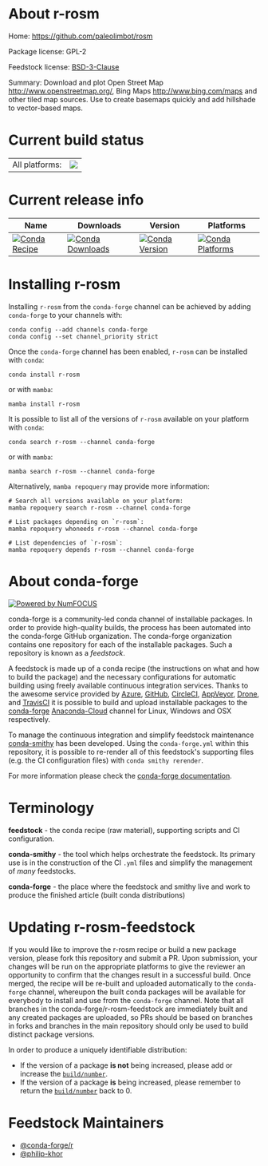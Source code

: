 About r-rosm
============

Home: https://github.com/paleolimbot/rosm

Package license: GPL-2

Feedstock license: [BSD-3-Clause](https://github.com/conda-forge/r-rosm-feedstock/blob/main/LICENSE.txt)

Summary: Download and plot Open Street Map <http://www.openstreetmap.org/>, Bing Maps <http://www.bing.com/maps> and other tiled map sources. Use to create  basemaps quickly and add hillshade to vector-based maps.

Current build status
====================


<table><tr><td>All platforms:</td>
    <td>
      <a href="https://dev.azure.com/conda-forge/feedstock-builds/_build/latest?definitionId=2398&branchName=main">
        <img src="https://dev.azure.com/conda-forge/feedstock-builds/_apis/build/status/r-rosm-feedstock?branchName=main">
      </a>
    </td>
  </tr>
</table>

Current release info
====================

| Name | Downloads | Version | Platforms |
| --- | --- | --- | --- |
| [![Conda Recipe](https://img.shields.io/badge/recipe-r--rosm-green.svg)](https://anaconda.org/conda-forge/r-rosm) | [![Conda Downloads](https://img.shields.io/conda/dn/conda-forge/r-rosm.svg)](https://anaconda.org/conda-forge/r-rosm) | [![Conda Version](https://img.shields.io/conda/vn/conda-forge/r-rosm.svg)](https://anaconda.org/conda-forge/r-rosm) | [![Conda Platforms](https://img.shields.io/conda/pn/conda-forge/r-rosm.svg)](https://anaconda.org/conda-forge/r-rosm) |

Installing r-rosm
=================

Installing `r-rosm` from the `conda-forge` channel can be achieved by adding `conda-forge` to your channels with:

```
conda config --add channels conda-forge
conda config --set channel_priority strict
```

Once the `conda-forge` channel has been enabled, `r-rosm` can be installed with `conda`:

```
conda install r-rosm
```

or with `mamba`:

```
mamba install r-rosm
```

It is possible to list all of the versions of `r-rosm` available on your platform with `conda`:

```
conda search r-rosm --channel conda-forge
```

or with `mamba`:

```
mamba search r-rosm --channel conda-forge
```

Alternatively, `mamba repoquery` may provide more information:

```
# Search all versions available on your platform:
mamba repoquery search r-rosm --channel conda-forge

# List packages depending on `r-rosm`:
mamba repoquery whoneeds r-rosm --channel conda-forge

# List dependencies of `r-rosm`:
mamba repoquery depends r-rosm --channel conda-forge
```


About conda-forge
=================

[![Powered by
NumFOCUS](https://img.shields.io/badge/powered%20by-NumFOCUS-orange.svg?style=flat&colorA=E1523D&colorB=007D8A)](https://numfocus.org)

conda-forge is a community-led conda channel of installable packages.
In order to provide high-quality builds, the process has been automated into the
conda-forge GitHub organization. The conda-forge organization contains one repository
for each of the installable packages. Such a repository is known as a *feedstock*.

A feedstock is made up of a conda recipe (the instructions on what and how to build
the package) and the necessary configurations for automatic building using freely
available continuous integration services. Thanks to the awesome service provided by
[Azure](https://azure.microsoft.com/en-us/services/devops/), [GitHub](https://github.com/),
[CircleCI](https://circleci.com/), [AppVeyor](https://www.appveyor.com/),
[Drone](https://cloud.drone.io/welcome), and [TravisCI](https://travis-ci.com/)
it is possible to build and upload installable packages to the
[conda-forge](https://anaconda.org/conda-forge) [Anaconda-Cloud](https://anaconda.org/)
channel for Linux, Windows and OSX respectively.

To manage the continuous integration and simplify feedstock maintenance
[conda-smithy](https://github.com/conda-forge/conda-smithy) has been developed.
Using the ``conda-forge.yml`` within this repository, it is possible to re-render all of
this feedstock's supporting files (e.g. the CI configuration files) with ``conda smithy rerender``.

For more information please check the [conda-forge documentation](https://conda-forge.org/docs/).

Terminology
===========

**feedstock** - the conda recipe (raw material), supporting scripts and CI configuration.

**conda-smithy** - the tool which helps orchestrate the feedstock.
                   Its primary use is in the construction of the CI ``.yml`` files
                   and simplify the management of *many* feedstocks.

**conda-forge** - the place where the feedstock and smithy live and work to
                  produce the finished article (built conda distributions)


Updating r-rosm-feedstock
=========================

If you would like to improve the r-rosm recipe or build a new
package version, please fork this repository and submit a PR. Upon submission,
your changes will be run on the appropriate platforms to give the reviewer an
opportunity to confirm that the changes result in a successful build. Once
merged, the recipe will be re-built and uploaded automatically to the
`conda-forge` channel, whereupon the built conda packages will be available for
everybody to install and use from the `conda-forge` channel.
Note that all branches in the conda-forge/r-rosm-feedstock are
immediately built and any created packages are uploaded, so PRs should be based
on branches in forks and branches in the main repository should only be used to
build distinct package versions.

In order to produce a uniquely identifiable distribution:
 * If the version of a package **is not** being increased, please add or increase
   the [``build/number``](https://docs.conda.io/projects/conda-build/en/latest/resources/define-metadata.html#build-number-and-string).
 * If the version of a package **is** being increased, please remember to return
   the [``build/number``](https://docs.conda.io/projects/conda-build/en/latest/resources/define-metadata.html#build-number-and-string)
   back to 0.

Feedstock Maintainers
=====================

* [@conda-forge/r](https://github.com/conda-forge/r/)
* [@philip-khor](https://github.com/philip-khor/)

